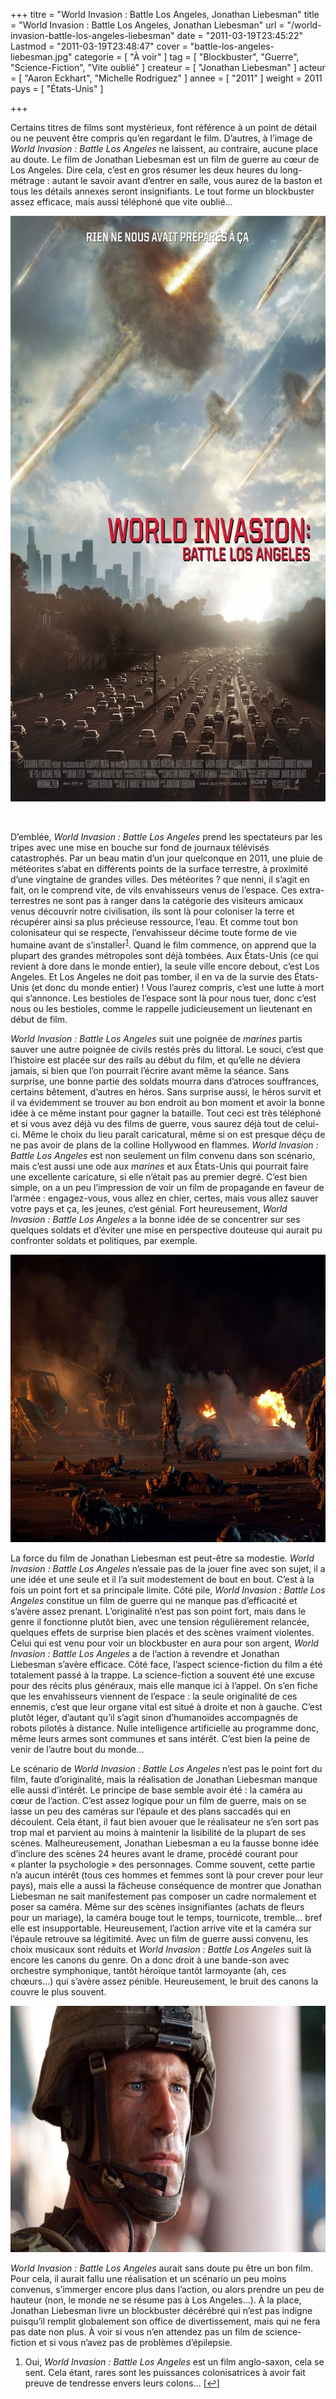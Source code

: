 +++
titre = "World Invasion : Battle Los Angeles, Jonathan Liebesman"
title = "World Invasion : Battle Los Angeles, Jonathan Liebesman"
url = "/world-invasion-battle-los-angeles-liebesman"
date = "2011-03-19T23:45:22"
Lastmod = "2011-03-19T23:48:47"
cover = "battle-los-angeles-liebesman.jpg"
categorie = [ "À voir" ]
tag = [ "Blockbuster", "Guerre", "Science-Fiction", "Vite oublié" ]
createur = [ "Jonathan Liebesman" ]
acteur = [ "Aaron Eckhart", "Michelle Rodriguez" ]
annee = [ "2011" ]
weight = 2011
pays = [ "États-Unis" ]

+++

<p>Certains titres de films sont mystérieux, font référence à un point de détail ou ne peuvent être compris qu&rsquo;en regardant le film. D&rsquo;autres, à l&rsquo;image de <em>World Invasion : Battle Los Angeles</em> ne laissent, au contraire, aucune place au doute. Le film de Jonathan Liebesman est un film de guerre au cœur de Los Angeles. Dire cela, c&rsquo;est en gros résumer les deux heures du long-métrage : autant le savoir avant d&rsquo;entrer en salle, vous aurez de la baston et tous les détails annexes seront insignifiants. Le tout forme un blockbuster assez efficace, mais aussi téléphoné que vite oublié…</p>
<p><a href="http://www.allocine.fr/film/fichefilm_gen_cfilm=145364.html"> </a></p>
<p style="text-align: center;"><a href="http://www.allocine.fr/film/fichefilm_gen_cfilm=145364.html"></p>
<div style="text-align: center;"><img class="aligncenter" src="world-invasion-battle-los-angeles.jpg" border="0" alt="World invasion battle los angeles" width="690" height="937" /></div>
<p></a></p>
<p>&nbsp;</p>
<p>D&rsquo;emblée, <em>World Invasion : Battle Los Angeles</em> prend les spectateurs par les tripes avec une mise en bouche sur fond de journaux télévisés catastrophés. Par un beau matin d&rsquo;un jour quelconque en 2011, une pluie de météorites s&rsquo;abat en différents points de la surface terrestre, à proximité d&rsquo;une vingtaine de grandes villes. Des météorites ? que nenni, il s&rsquo;agit en fait, on le comprend vite, de vils envahisseurs venus de l&rsquo;espace. Ces extra-terrestres ne sont pas à ranger dans la catégorie des visiteurs amicaux venus découvrir notre civilisation, ils sont là pour coloniser la terre et récupérer ainsi sa plus précieuse ressource, l&rsquo;eau. Et comme tout bon colonisateur qui se respecte, l&rsquo;envahisseur décime toute forme de vie humaine avant de s&rsquo;installer<sup><a href="#footnote_0_4647" id="identifier_0_4647" class="footnote-link footnote-identifier-link" title="Oui, World Invasion&nbsp;: Battle Los Angeles est un film anglo-saxon, cela se sent. Cela &eacute;tant, rares sont les puissances colonisatrices &agrave; avoir fait preuve de tendresse envers leurs colons&hellip;">1</a></sup>. Quand le film commence, on apprend que la plupart des grandes métropoles sont déjà tombées. Aux États-Unis (ce qui revient à dore dans le monde entier), la seule ville encore debout, c&rsquo;est Los Angeles. Et Los Angeles ne doit pas tomber, il en va de la survie des États-Unis (et donc du monde entier) ! Vous l&rsquo;aurez compris, c&rsquo;est une lutte à mort qui s&rsquo;annonce. Les bestioles de l&rsquo;espace sont là pour nous tuer, donc c&rsquo;est nous ou les bestioles, comme le rappelle judicieusement un lieutenant en début de film.</p>
<p><em>World Invasion : Battle Los Angeles</em> suit une poignée de <em>marines</em> partis sauver une autre poignée de civils restés près du littoral. Le souci, c&rsquo;est que l&rsquo;histoire est placée sur des rails au début du film, et qu&rsquo;elle ne déviera jamais, si bien que l&rsquo;on pourrait l&rsquo;écrire avant même la séance. Sans surprise, une bonne partie des soldats mourra dans d&rsquo;atroces souffrances, certains bêtement, d&rsquo;autres en héros. Sans surprise aussi, le héros survit et il va évidemment se trouver au bon endroit au bon moment et avoir la bonne idée à ce même instant pour gagner la bataille. Tout ceci est très téléphoné et si vous avez déjà vu des films de guerre, vous saurez déjà tout de celui-ci. Même le choix du lieu paraît caricatural, même si on est presque déçu de ne pas avoir de plans de la colline Hollywood en flammes. <em>World Invasion : Battle Los Angeles</em> est non seulement un film convenu dans son scénario, mais c&rsquo;est aussi une ode aux <em>marines</em> et aux États-Unis qui pourrait faire une excellente caricature, si elle n&rsquo;était pas au premier degré. C&rsquo;est bien simple, on a un peu l&rsquo;impression de voir un film de propagande en faveur de l&rsquo;armée : engagez-vous, vous allez en chier, certes, mais vous allez sauver votre pays et ça, les jeunes, c&rsquo;est génial. Fort heureusement, <em>World Invasion : Battle Los Angeles</em> a la bonne idée de se concentrer sur ses quelques soldats et d&rsquo;éviter une mise en perspective douteuse qui aurait pu confronter soldats et politiques, par exemple.</p>
<div style="text-align: center;"><img class="aligncenter" src="liebesman-world-invasion-battle-los-angeles.jpg" border="0" alt="Liebesman world invasion battle los angeles" width="690" height="460" /></div>
<p>La force du film de Jonathan Liebesman est peut-être sa modestie. <em>World Invasion : Battle Los Angeles</em> n&rsquo;essaie pas de la jouer fine avec son sujet, il a une idée et une seule et il l&rsquo;a suit modestement de bout en bout. C&rsquo;est à la fois un point fort et sa principale limite. Côté pile, <em>World Invasion : Battle Los Angeles</em> constitue un film de guerre qui ne manque pas d&rsquo;efficacité et s&rsquo;avère assez prenant. L&rsquo;originalité n&rsquo;est pas son point fort, mais dans le genre il fonctionne plutôt bien, avec une tension régulièrement relancée, quelques effets de surprise bien placés et des scènes vraiment violentes. Celui qui est venu pour voir un blockbuster en aura pour son argent, <em>World Invasion : Battle Los Angeles</em> a de l&rsquo;action à revendre et Jonathan Liebesman s&rsquo;avère efficace. Côté face, l&rsquo;aspect science-fiction du film a été totalement passé à la trappe. La science-fiction a souvent été une excuse pour des récits plus généraux, mais elle manque ici à l&rsquo;appel. On s&rsquo;en fiche que les envahisseurs viennent de l&rsquo;espace : la seule originalité de ces ennemis, c&rsquo;est que leur organe vital est situé à droite et non à gauche. C&rsquo;est plutôt léger, d&rsquo;autant qu&rsquo;il s&rsquo;agit sinon d&rsquo;humanoïdes accompagnés de robots pilotés à distance. Nulle intelligence artificielle au programme donc, même leurs armes sont communes et sans intérêt. C&rsquo;est bien la peine de venir de l&rsquo;autre bout du monde…</p>
<p>Le scénario de <em>World Invasion : Battle Los Angeles</em> n&rsquo;est pas le point fort du film, faute d&rsquo;originalité, mais la réalisation de Jonathan Liebesman manque elle aussi d&rsquo;intérêt. Le principe de base semble avoir été : la caméra au cœur de l&rsquo;action. C&rsquo;est assez logique pour un film de guerre, mais on se lasse un peu des caméras sur l&rsquo;épaule et des plans saccadés qui en découlent. Cela étant, il faut bien avouer que le réalisateur ne s&rsquo;en sort pas trop mal et parvient au moins à maintenir la lisibilité de la plupart de ses scènes. Malheureusement, Jonathan Liebesman a eu la fausse bonne idée d&rsquo;inclure des scènes 24 heures avant le drame, procédé courant pour &laquo;&nbsp;planter la psychologie&nbsp;&raquo; des personnages. Comme souvent, cette partie n&rsquo;a aucun intérêt (tous ces hommes et femmes sont là pour crever pour leur pays), mais elle a aussi la fâcheuse conséquence de montrer que Jonathan Liebesman ne sait manifestement pas composer un cadre normalement et poser sa caméra. Même sur des scènes insignifiantes (achats de fleurs pour un mariage), la caméra bouge tout le temps, tournicote, tremble… bref elle est insupportable. Heureusement, l&rsquo;action arrive vite et la caméra sur l&rsquo;épaule retrouve sa légitimité. Avec un film de guerre aussi convenu, les choix musicaux sont réduits et <em>World Invasion : Battle Los Angeles</em> suit là encore les canons du genre. On a donc droit à une bande-son avec orchestre symphonique, tantôt héroïque tantôt larmoyante (ah, ces chœurs…) qui s&rsquo;avère assez pénible. Heureusement, le bruit des canons la couvre le plus souvent.</p>
<div style="text-align: center;"><img class="aligncenter" src="battle-los-angeles-eckhart.jpg" border="0" alt="Battle los angeles eckhart" width="690" height="394" /></div>
<p><em>World Invasion : Battle Los Angeles</em> aurait sans doute pu être un bon film. Pour cela, il aurait fallu une réalisation et un scénario un peu moins convenus, s&rsquo;immerger encore plus dans l&rsquo;action, ou alors prendre un peu de hauteur (non, le monde ne se résume pas à Los Angeles…). À la place, Jonathan Liebesman livre un blockbuster décérébré qui n&rsquo;est pas indigne puisqu&rsquo;il remplit globalement son office de divertissement, mais qui ne fera pas date non plus. À voir si vous n&rsquo;en attendez pas un film de science-fiction et si vous n&rsquo;avez pas de problèmes d&rsquo;épilepsie.</p>
<ol class="footnotes"><li id="footnote_0_4647" class="footnote">Oui, <em>World Invasion : Battle Los Angeles</em> est un film anglo-saxon, cela se sent. Cela étant, rares sont les puissances colonisatrices à avoir fait preuve de tendresse envers leurs colons… [<a href="#identifier_0_4647" class="footnote-link footnote-back-link">&#8617;</a>]</li></ol>
